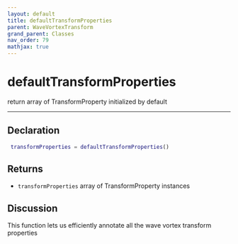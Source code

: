 ```yaml
---
layout: default
title: defaultTransformProperties
parent: WaveVortexTransform
grand_parent: Classes
nav_order: 79
mathjax: true
---
```


#  defaultTransformProperties

return array of TransformProperty initialized by default


---

## Declaration
```matlab
 transformProperties = defaultTransformProperties()
```
## Returns
+ `transformProperties`  array of TransformProperty instances

## Discussion

  This function lets us efficiently annotate all the wave vortex transform
  properties
 
      
